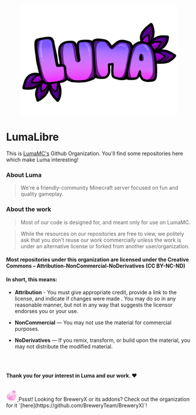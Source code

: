<p align="center">
  <a href="https://lumamc.net">
    <img src="../images/luma-text.png" alt="LumaMC" width="" height="300">
  </a>
</p>
<!--
<a href="https://lumamc.net">
  <img src="../images/luma-fll.png" alt="LumaMC" width="80" height="80">
</a>
-->

# LumaLibre

This is [LumaMC's](https://lumamc.net) Github Organization. You'll find some repositories here which make Luma interesting!

### About Luma

> We're a friendly-community Minecraft server focused on fun and quality gameplay.

### About the work

> Most of our code is designed for, and meant only for use on LumaMC.

> While the resources on our repositories are free to view, we politely ask that you don't reuse our work commercially unless the work is under an alternative license or forked from another user/organization.

#### Most repositories under this organization are licensed under the Creative Commons – Attribution-NonCommercial-NoDerivatives (CC BY-NC-ND)


#### In short, this means:

- **Attribution** - You must give appropriate credit, provide a link to the license, and indicate if changes were made . You may do so in any reasonable manner, but not in any way that suggests the licensor endorses you or your use.

- **NonCommercial** — You may not use the material for commercial purposes.

- **NoDerivatives** — If you remix, transform, or build upon the material, you may not distribute the modified material.

<br/>
<br/>

**Thank you for your interest in Luma and our work. ❤️**

<br/>

<a href="https://brewery.lumamc.net">
  <img src="../images/BX_CROPPED_2.png" alt="BreweryX" width="30" height="30">
</a>
Pssst! Looking for BreweryX or its addons? Check out the organization for it `[here](https://github.com/BreweryTeam/BreweryX)`!
